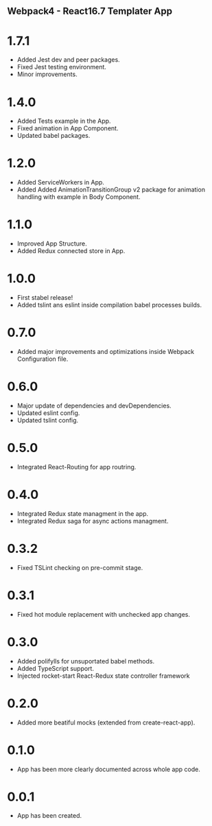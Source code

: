 ## Webpack4 - React16.7 Templater App


# 1.7.1
 * Added Jest dev and peer packages.
 * Fixed Jest testing environment.
 * Minor improvements.

# 1.4.0
 * Added Tests example in the App.
 * Fixed animation in App Component.
 * Updated babel packages.

# 1.2.0
 * Added ServiceWorkers in App.
 * Added Added AnimationTransitionGroup v2 package for animation handling with example in Body Component.

# 1.1.0
 * Improved App Structure.
 * Added Redux connected store in App.

# 1.0.0
 * First stabel release!
 * Added tslint ans eslint inside compilation babel processes builds.

# 0.7.0
 * Added major improvements and optimizations inside Webpack Configuration file.

# 0.6.0
 * Major update of dependencies and devDependencies.
 * Updated eslint config.
 * Updated tslint config.

# 0.5.0
 * Integrated React-Routing for app routring.

# 0.4.0
 * Integrated Redux state managment in the app.
 * Integrated Redux saga for async actions managment.

# 0.3.2
 * Fixed TSLint checking on pre-commit stage.

# 0.3.1
 * Fixed hot module replacement with unchecked app changes.

# 0.3.0
 * Added polifylls for unsuportated babel methods.
 * Added TypeScript support.
 * Injected rocket-start React-Redux state controller framework

# 0.2.0
 * Added more beatiful mocks (extended from create-react-app).

# 0.1.0
 * App has been more clearly documented across whole app code.

# 0.0.1
 * App has been created.

